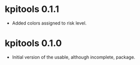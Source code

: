 # kpitools 0.1.1

* Added colors assigned to risk level. 

# kpitools 0.1.0

* Initial version of the usable, although incomplete, package.
